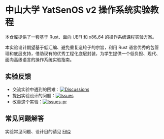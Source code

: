 # 中山大学 YatSenOS v2 操作系统实验教程

本仓库提供了一套基于 Rust、面向 UEFI 和 x86_64 的操作系统课程实验方案。

本实验设计期望基于低汇编、避免重复造轮子的宗旨，利用 Rust 语言优秀的包管理和底层支持，借助现有的优秀工程化底层封装，为学生提供一个低负担、现代、面向高级语言的操作系统实验指南。

## 实验反馈

-   交流实验中遇到的困难：[![Discussions](https://img.shields.io/github/discussions/YatSenOS/YatSenOS-Tutorial-Volume-2)](https://github.com/YatSenOS/YatSenOS-Tutorial-Volume-2/discussions)
-   提出实验设计的问题：[![Issues](https://img.shields.io/github/issues/YatSenOS/YatSenOS-Tutorial-Volume-2)](https://github.com/YatSenOS/YatSenOS-Tutorial-Volume-2/issues)
-   改善这个实验：[![Issues-pr](https://img.shields.io/github/issues-pr/YatSenOS/YatSenOS-Tutorial-Volume-2)](https://github.com/YatSenOS/YatSenOS-Tutorial-Volume-2/pulls)

## 常见问题解答

实验常见问题、设计目的请见 [FAQ](https://ysos.gzti.me/general/faq/)
